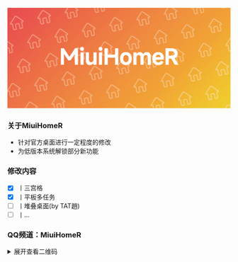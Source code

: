 ![logo](https://github.com/MiuiHomeR/miuihomer.github.io/raw/main/header.png#pic_center)

### 关于MiuiHomeR
- 针对官方桌面进行一定程度的修改
- 为低版本系统解锁部分新功能

### 修改内容
 - [x] 丨三宫格
 - [x] 丨平板多任务
 - [ ] 丨堆叠桌面(by TAT趙)
 - [ ] 丨...

### QQ频道：MiuiHomeR
<details>
 <summary>
  展开查看二维码
 </summary>
 <div>
  <img src="https://github.com/MiuiHomeR/miuihomer.github.io/raw/main/QQChannel.jpg" />
 </div>
</details>
